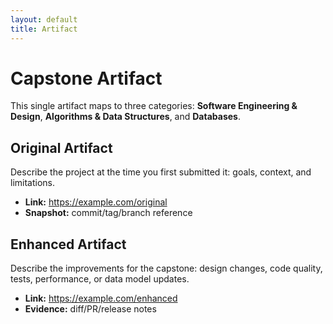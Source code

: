 ```yaml
---
layout: default
title: Artifact
---
```



# Capstone Artifact
This single artifact maps to three categories: **Software Engineering & Design**, **Algorithms & Data Structures**, and **Databases**.


## Original Artifact
Describe the project at the time you first submitted it: goals, context, and limitations.


- **Link:** <https://example.com/original>
- **Snapshot:** commit/tag/branch reference


## Enhanced Artifact
Describe the improvements for the capstone: design changes, code quality, tests, performance, or data model updates.


- **Link:** <https://example.com/enhanced>
- **Evidence:** diff/PR/release notes
